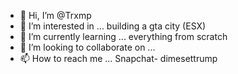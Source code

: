- 👋 Hi, I’m @Trxmp
- 👀 I’m interested in ... building a gta city (ESX)
- 🌱 I’m currently learning ... everything from scratch
- 💞️ I’m looking to collaborate on ...
- 📫 How to reach me ... Snapchat- dimesettrump

<!---
Trxmp/Trxmp is a ✨ special ✨ repository because its `README.md` (this file) appears on your GitHub profile.
You can click the Preview link to take a look at your changes.
--->
